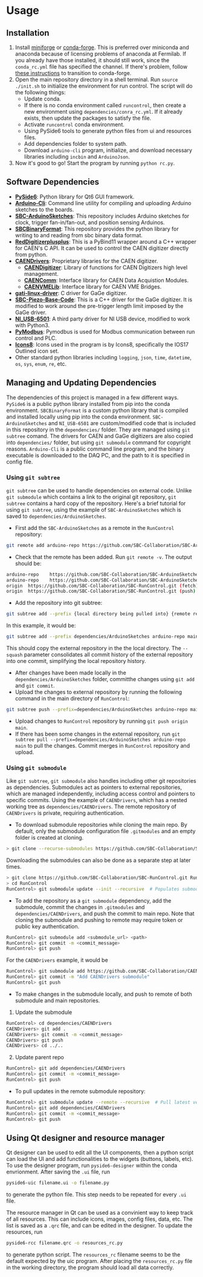# Usage

## Installation
1. Install [miniforge](https://github.com/conda-forge/miniforge) or [conda-forge](https://conda-forge.org/download/). This is preferred over miniconda and anaconda because of licensing problems of anaconda at Fermilab. If you already have those installed, it should still work, since the `conda_rc.yml` file has specified the channel. If there's problem, follow [these instructions](https://conda-forge.org/docs/user/transitioning_from_defaults/) to transition to conda-forge.
2. Open the main repository directory in a shell terminal. Run `source ./init.sh` to initialize the environment for 
   run control. The script will do the following things:
   - Update conda.
   - If there is no conda environment called `runcontrol`, then create a new environment using 
     `dependencies/conra_rc.yml`. If it already exists, then update the packages to satisfy the file.
   - Activate `runcontrol` conda environment.
   - Using PySide6 tools to generate python files from ui and resources files.
   - Add dependencies folder to system path.
   - Download `arduino-cli` program, initialize, and download necessary libraries including `incbin` and `ArduinoJson`.
3. Now it's good to go! Start the program by running `python rc.py`.

## Software Dependencies
- [**PySide6**](https://pypi.org/project/PySide6/): Python library for Qt6 GUI framework.
- [**Arduino-Cli**](https://arduino.github.io/arduino-cli/0.35/): Command line utility for compiling and uploading Arduino sketches to the boards.
- [**SBC-ArduinoSketches**](https://github.com/SBC-Collaboration/SBC-ArduinoSketches): This repository includes Arduino sketches for clock, trigger fan-in/fan-out, and position sensing Arduinos.
- [**SBCBinaryFormat**](https://github.com/SBC-Collaboration/SBCBinaryFormat): This repository provides the python library for writing to and reading from sbc binary data format.
- [**RedDigitizerplusplus**](https://github.com/shengzhiheng/RedDigitizerplusplus): This is a PyBind11 wrapper around a C++ wrapper for CAEN's C API. It can be used to control the CAEN digitizer directly from python.
- [**CAENDrivers**](https://github.com/SBC-Collaboration/CAENDrivers): Proprietary libraries for the CAEN digitizer.
  - [**CAENDigitizer**](https://www.caen.it/products/caendigitizer-library/): Library of functions for CAEN Digitizers high level management.
  - [**CAENComm**](https://www.caen.it/products/caencomm-library/): Interface library for CAEN Data Acquistion Modules.
  - [**CAENVMELib**](https://www.caen.it/products/caenvmelib-library/): Interface library for CAEN VME Bridges.
- [**gati-linux-driver**](https://github.com/SBC-Collaboration/gati-linux-driver): C driver for GaGe digitizer.
- [**SBC-Piezo-Base-Code**](https://github.com/SBC-Collaboration/SBC-Piezo-Base-Code): This is a C++ driver for the GaGe digitizer. It is modified to work around the pre-trigger length limit imposed by the GaGe driver.
- [**NI_USB-6501**](https://github.com/shengzhiheng/NI_USB-6501): A third party driver for NI USB device, modified to work with Python3.
- [**PyModbus**](https://pypi.org/project/pymodbus/): Pymodbus is used for Modbus communication between run control and PLC.
- [**Icons8**](https://icons8.com/icon/set/file/ios): Icons used in the program is by Icons8, specifically the IOS17 Outlined icon set.
- Other standard python libraries including `logging`, `json`, `time`, `datetime`, `os`, `sys`, `enum`, `re`, etc.

## Managing and Updating Dependencies
The dependencies of this project is managed in a few different ways. `PySide6` is a public python library installed from pip into the conda environment. `SBCBinaryFormat` is a custom python library that is compiled and installed locally using pip into the conda environment. `SBC-ArduinoSketches` and `NI_USB-6501` are custom/modified code that is included in this repository in the `dependencies/` folder. They are managed using `git subtree` comand. The drivers for CAEN and GaGe digitizers are also copied into `dependencies/` folder, but using `git submodule` command for copyright reasons. `Arduino-Cli` is a public command line program, and the binary executable is downloaded to the DAQ PC, and the path to it is specified in config file.

### Using `git subtree`
`git subtree` can be used to handle dependencies on external code. Unlike `git submodule` which contains a link to the original git repository, `git subtree` contains a hard copy of the repository. Here's a brief tutorial for using `git subtree`, using the example of `SBC-ArduinoSketches` which is saved to `dependencies/ArduinoSketches`.
- First add the `SBC-ArduinoSketches` as a remote in the `RunControl` repository: 
```bash
git remote add arduino-repo https://github.com/SBC-Collaboration/SBC-ArduinoSketches.git
```
- Check that the remote has been added. Run `git remote -v`. The output should be:
```bash
arduino-repo	https://github.com/SBC-Collaboration/SBC-ArduinoSketches.git (fetch)
arduino-repo	https://github.com/SBC-Collaboration/SBC-ArduinoSketches.git (push)
origin	https://github.com/SBC-Collaboration/SBC-RunControl.git (fetch)
origin	https://github.com/SBC-Collaboration/SBC-RunControl.git (push)
```
- Add the repository into git subtree: 
```bash
git subtree add --prefix {local directory being pulled into} {remote repo} {remote branch} --squash
``` 
In this example, it would be:
```bash
git subtree add --prefix dependencies/ArduinoSketches arduino-repo main --squash
```
This should copy the external repository in the the local directory. The `--squash` parameter consolidates all commit history of the external repository into one commit, simplifying the local repository history.
- After changes have been made locally in the `dependencies/ArduinoSketches` folder, committhe changes using `git add` and `git commit`.
- Upload the changes to external repository by running the following command in the main directory of `RunControl`:
```bash
git subtree push --prefix=dependencies/ArduinoSketches arduino-repo main
```
- Upload changes to `RunControl` repository by running `git push origin main`.
- If there has been some changes in the external repository, run `git subtree pull --prefix=dependencies/ArduinoSketches arduino-repo main` to pull the changes. Commit merges in `RunControl` repository and upload.

### Using `git submodule`
Like `git subtree`, `git submodule` also handles including other git repositories as dependencies. Submodules act as pointers to external repositories, which are managed independently, including access control and pointers to specific commits. Using the example of `CAENDrivers`, which has a nested working tree as `dependencies/CAENDrivers`. The remote repository of `CAENDrivers` is private, requiring authentication.  
- To download submodule repositories while cloning the main repo. By default, only the submodule configuration file `.gitmodules` and an empty folder is created at cloning.
```bash
> git clone --recurse-submodules https://github.com/SBC-Collaboration/SBC-RunControl.git RunControl
```
Downloading the submodules can also be done as a separate step at later times.
```bash
> git clone https://github.com/SBC-Collaboration/SBC-RunControl.git RunControl
> cd RunControl
RunControl> git submodule update --init --recursive  # Populates submodules
```
- To add the repository as a `git submodule` dependency, add the submodule, commit the changes in `.gitmodules` and `dependencies/CAENDrivers`, and push the commit to main repo. Note that cloning the submodule and pushing to remote may require token or public key authentication.
```bash
RunControl> git submodule add <submodule_url> <path> 
RunControl> git commit -m <commit_message>
RunControl> git push
```
For the `CAENDrivers` example, it would be
```bash
RunControl> git submodule add https://github.com/SBC-Collaboration/CAENDrivers.git dependencies/CAENDrivers
RunControl> git commit -m "Add CAENDrivers submodule"
RunControl> git push
```
- To make changes in the submodule locally, and push to remote of both submodule and main repositories.
1. Update the submodule
```bash
RunControl> cd dependencies/CAENDrivers
CAENDrivers> git add . 
CAENDrivers> git commit -m <commit_message>
CAENDrivers> git push
CAENDrivers> cd ../..
```
2. Update parent repo
```bash
RunControl> git add dependencies/CAENDrivers
RunControl> git commit -m <commit_message>
RunControl> git push
```
- To pull updates in the remote submodule repository:
```bash
RunControl> git submodule update --remote --recursive  # Pull latest version of submodules
RunControl> git add dependencies/CAENDrivers
RunControl> git commit -m <commit_message>
RunControl> git push
```

## Using Qt designer and resource manager
Qt designer can be used to edit all the UI components, then a python script can load the UI and add functionalities to the widgets (buttons, labels, etc). To use the designer program, run `pyside6-designer` within the conda envrionment. After saving the `.ui` file, run 
```bash
pyside6-uic filename.ui -o filename.py
``` 
to generate the python file. This step needs to be repeated for every `.ui` file.

The resource manager in Qt can be used as a convinient way to keep track of all resources. This can include icons, images, config files, data, etc. The list is saved as a `.qrc` file, and can be edited in the designer. To update the resources, run 
```bash
pyside6-rcc filename.qrc -o resources_rc.py
``` 
to generate python script. The `resources_rc` filename seems to be the default expected by the uic program. After placing the `resources_rc.py` file in the working directory, the program should load all data correctly.
